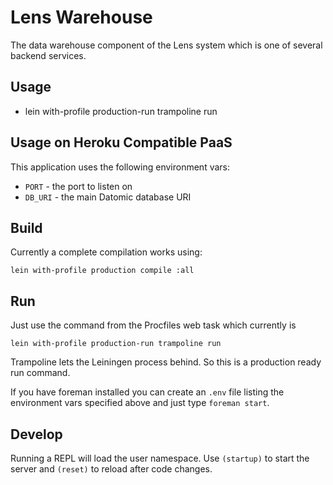 # Lens Warehouse

The data warehouse component of the Lens system which is one of several backend
services.

## Usage

* lein with-profile production-run trampoline run

## Usage on Heroku Compatible PaaS

This application uses the following environment vars:

* `PORT` - the port to listen on
* `DB_URI` - the main Datomic database URI

## Build

Currently a complete compilation works using:

    lein with-profile production compile :all

## Run

Just use the command from the Procfiles web task which currently is

    lein with-profile production-run trampoline run

Trampoline lets the Leiningen process behind. So this is a production ready run
command.

If you have foreman installed you can create an `.env` file listing the
environment vars specified above and just type `foreman start`.

## Develop

Running a REPL will load the user namespace. Use `(startup)` to start the server
and `(reset)` to reload after code changes.
